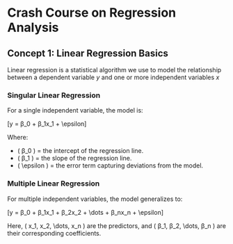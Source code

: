 # Crash Course on Regression Analysis

## Concept 1: Linear Regression Basics

Linear regression is a statistical algorithm we use to model the relationship between a dependent variable *y* and one or more independent variables *x*

### Singular Linear Regression
For a single independent variable, the model is:

\[y = β_0 + β_1x_1 + \epsilon\]

Where:
- \( β_0 \) = the intercept of the regression line.
- \( β_1 \) = the slope of the regression line.
- \( \epsilon \) = the error term capturing deviations from the model.

### Multiple Linear Regression
For multiple independent variables, the model generalizes to:

\[y = β_0 + β_1x_1 + β_2x_2 + \dots + β_nx_n + \epsilon\]

Here, \( x_1, x_2, \dots, x_n \) are the predictors, and \( β_1, β_2, \dots, β_n \) are their corresponding coefficients.
